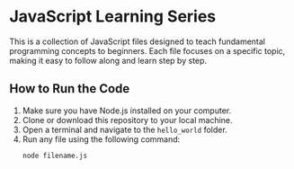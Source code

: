 # JavaScript Learning Series

This is a collection of JavaScript files designed to teach fundamental programming concepts to beginners. Each file focuses on a specific topic, making it easy to follow along and learn step by step.

## How to Run the Code

1. Make sure you have Node.js installed on your computer.
2. Clone or download this repository to your local machine.
3. Open a terminal and navigate to the `hello_world` folder.
4. Run any file using the following command:
   ```bash
   node filename.js
